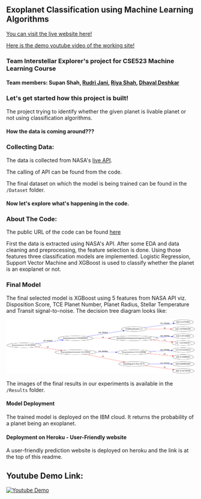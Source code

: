 ## Exoplanet Classification using Machine Learning Algorithms

[You can visit the live website here!](http://interstellar-explorers-app.herokuapp.com/)

[Here is the demo youtube video of the working site!](https://www.youtube.com/watch?v=mEqn2KPAOjg)

### Team Interstellar Explorer's project for CSE523 Machine Learning Course

#### Team members: Supan Shah, [Rudri Jani](https://github.com/rudri182), [Riya Shah](https://github.com/riyushah05), [Dhaval Deshkar]()

### Let's get started how this project is built!

The project trying to identify whether the given planet is livable planet or not using classification algorithms. 

#### How the data is coming around???

### Collecting Data:
The data is collected from NASA's [live API](https://exoplanetarchive.ipac.caltech.edu/docs/program_interfaces.html).

The calling of API can be found from the code.

The final dataset on which the model is being trained can be found in the ```/Dataset``` folder.

#### Now let's explore what's happening in the code.

### About The Code:

The public URL of the code can be found [here](https://colab.research.google.com/drive/182VPMbN5D1EqTFl1pVQuHR91KJ6MsP3t?usp=sharing)

First the data is extracted using NASA's API. After some EDA and data cleaning and preprocessing, the feature selection is done. Using those features three classification models are implemented. Logistic Regression, Support Vector Machine and XGBoost is used to classify whether the planet is an exoplanet or not. 

### Final Model

The final selected model is XGBoost using 5 features from NASA API viz. Disposition Score, TCE Planet Number, Planet Radius, Stellar Temperature and Transit signal-to-noise. The decision tree diagram looks like:

![XGBoost Decision Tree](/Results/Xgboost_DecisionTree_Diagram.png)

The images of the final results in our experiments is available in the ```/Results``` folder.

#### Model Deployment

The trained model is deployed on the IBM cloud. It returns the probability of a planet being an exoplanet. 


#### Deployment on Heroku - User-Friendly website

A user-friendly prediction website is deployed on heroku and the link is at the top of this readme.

## Youtube Demo Link:
[![Youtube Demo](https://img.youtube.com/vi/mEqn2KPAOjg/1.jpg)](https://www.youtube.com/watch?v=mEqn2KPAOjg)

